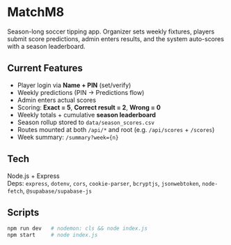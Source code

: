 # MatchM8

Season-long soccer tipping app. Organizer sets weekly fixtures, players submit score predictions, admin enters results, and the system auto-scores with a season leaderboard.

## Current Features
- Player login via **Name + PIN** (set/verify)
- Weekly predictions (PIN → Predictions flow)
- Admin enters actual scores
- Scoring: **Exact = 5**, **Correct result = 2**, **Wrong = 0**
- Weekly totals + cumulative **season leaderboard**
- Season rollup stored to `data/season_scores.csv`
- Routes mounted at both `/api/*` and root (e.g. `/api/scores` + `/scores`)
- Week summary: `/summary?week={n}`

## Tech
Node.js + Express  
Deps: `express`, `dotenv`, `cors`, `cookie-parser`, `bcryptjs`, `jsonwebtoken`, `node-fetch`, `@supabase/supabase-js`

## Scripts
```bash
npm run dev   # nodemon: cls && node index.js
npm start     # node index.js

